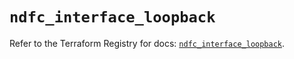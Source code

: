 # `ndfc_interface_loopback`

Refer to the Terraform Registry for docs: [`ndfc_interface_loopback`](https://registry.terraform.io/providers/ciscodevnet/ndfc/0.2.0/docs/resources/interface_loopback).
